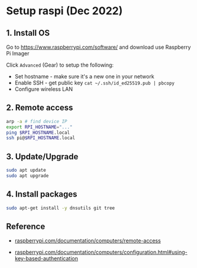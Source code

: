 # Setup raspi (Dec 2022)

## 1. Install OS

Go to https://www.raspberrypi.com/software/ and download use Raspberry Pi Imager

Click `Advanced` (Gear) to setup the following:

- Set hostname - make sure it's a new one in your network
- Enable SSH - get public key `cat ~/.ssh/id_ed25519.pub | pbcopy`
- Configure wireless LAN

## 2. Remote access

```sh
arp -a # find device IP
export RPI_HOSTNAME="..."
ping $RPI_HOSTNAME.local
ssh pi@$RPI_HOSTNAME.local
```

## 3. Update/Upgrade

```sh
sudo apt update
sudo apt upgrade
```

## 4. Install packages

```sh
sudo apt-get install -y dnsutils git tree
```

## Reference

- [raspberrypi.com/documentation/computers/remote-access](https://www.raspberrypi.com/documentation/computers/remote-access.html#remote-access)

- [raspberrypi.com/documentation/computers/configuration.html#using-key-based-authentication](https://www.raspberrypi.com/documentation/computers/configuration.html#using-key-based-authentication)
